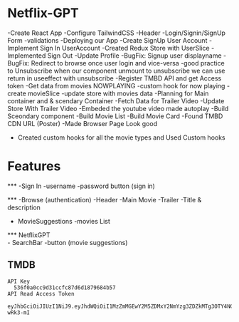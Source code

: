 # Netflix-GPT

-Create React App
-Configure TailwindCSS
-Header
-Login/Signin/SignUp Form
-validations
-Deploying our App
-Create SignUp User Account
-Implement Sign In UserAccount
-Created Redux Store with UserSlice
-Implemented Sign Out
-Update Profile 
-BugFix: Signup user displayname 
-BugFix: Redirect to browse once user login and vice-versa
-good practice to Unsubscribe when our component unmount to unsubscribe we can use return in useeffect with unsubscribe
-Register TMBD API and get Access token
-Get data from  movies NOWPLAYING 
-custom hook for now playing
-create movieSlice
-update store with movies data
-Planning for Main container and & scendary Container
-Fetch Data for Trailer Video
-Update Store With Trailer Video
-Embeded the youtube video made autoplay
-Build Sceondary component
-Build Movie List
-Build Movie Card 
-Found TMBD CDN URL (Poster)
-Made Browser Page Look good
- Created custom hooks for all the movie types and Used Custom hooks 

 # Features 
*** -Sign In 
   -username
   -password
     button (sign in)

 *** -Browse (authentication)
 -Header
 -Main Movie
   -Trailer
   -Title & description
   - MovieSuggestions
     -movies List

  *** NetflixGPT   
    - SearchBar
    -button (movie suggestions)
   
   ## TMDB 
    API Key
      536f0a0cc9d31ccfc87d6d1879684b57
    API Read Access Token
       eyJhbGciOiJIUzI1NiJ9.eyJhdWQiOiI1MzZmMGEwY2M5ZDMxY2NmYzg3ZDZkMTg3OTY4NGI1NyIsIm5iZiI6MTcyOTQxMTMxNS4zMzMxMjksInN1YiI6IjY3MTM2Yjc1MGNiNjI1MmY5OTA4MzVlOSIsInNjb3BlcyI6WyJhcGlfcmVhZCJdLCJ2ZXJzaW9uIjoxfQ.F46f8QCqhLPQwGD9f77U70Bx4n1a3BNkzqE-wRk3-mI